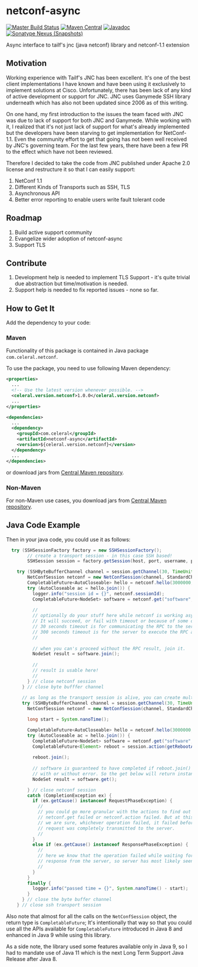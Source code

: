 # netconf-async
[![Master Build Status](https://travis-ci.org/Celeral/netconf-async.svg?branch=master)](https://travis-ci.org/Celeral/netconf-async/branches)
[![Maven Central](https://maven-badges.herokuapp.com/maven-central/com.celeral/netconf-async/badge.svg)](http://search.maven.org/#search%7Cga%7C1%7Cg%3A%22com.celeral%22%20AND%20a%3A%22netconf-async%22)
[![Javadoc](https://javadoc.io/badge/com.celeral/netconf-async.svg)](https://www.javadoc.io/doc/com.celeral/netconf-async)
[![Sonatype Nexus (Snapshots)](https://img.shields.io/nexus/s/https/oss.sonatype.org/com.celeral/netconf-async.svg)](https://oss.sonatype.org/#nexus-search;gav~com.celeral~netconf-async~~~)

Async interface to tailf's jnc (java netconf) library and netconf-1.1 extension

## Motivation
Working experience with Tailf's JNC has been excellent. It's one of the best client implementations I have known and have been using it exclusively to implement solutions at Cisco. Unfortunately, there has been lack of any kind of active development or support for JNC. JNC uses Ganymede SSH library underneath which has also not been updated since 2006 as of this writing.

On one hand, my first introduction to the issues the team faced with JNC was due to lack of support for both JNC and Ganymede. While working with it, I realized that it's not just lack of support for what's already implemented but the developers have been starving to get implementation for NetConf-1.1. Even the community effort to get that going has not been well received by JNC's governing team. For the last few years, there have been a few PR to the effect which have not been reviewed.

Therefore I decided to take the code from JNC published under Apache 2.0 license and restructure it so that I can easily support:
1. NetConf 1.1
1. Different Kinds of Transports such as SSH, TLS
1. Asynchronous API
1. Better error reporting to enable users write fault tolerant code

## Roadmap
1. Build active support community 
1. Evangelize wider adoption of netconf-async
1. Support TLS

## Contribute
1. Development help is needed to implement TLS Support - it's quite trivial due  abstraction but time/motivation is needed.
1. Support help is needed to fix reported issues - none so far.

## How to Get It
Add the dependency to your code:

### Maven

Functionality of this package is contained in
Java package `com.celeral.netconf`.

To use the package, you need to use following Maven dependency:

```xml
<properties>
  ...
  <!-- Use the latest version whenever possible. -->
  <celeral.version.netconf>1.0.0</celeral.version.netconf>
  ...
</properties>

<dependencies>
  ...
  <dependency>
    <groupId>com.celeral</groupId>
    <artifactId>netconf-async</artifactId>
    <version>${celeral.version.netconf}</version>
  </dependency>
  ...
</dependencies>
```

or download jars from [Central Maven repository](http://repo1.maven.org/maven2/com/celeral/netconf-async/).

### Non-Maven

For non-Maven use cases, you download jars from [Central Maven repository](http://repo1.maven.org/maven2/com/celeral/netconf-async/).

## Java Code Example

Then in your java code, you could use it as follows:

```java
  try (SSHSessionFactory factory = new SSHSessionFactory();
        // create a transport session - in this case SSH based!
        SSHSession session = factory.getSession(host, port, username, password, keypair)) {        

    try (SSHByteBufferChannel channel = session.getChannel(30, TimeUnit.SECONDS)) {
        NetConfSession netconf = new NetConfSession(channel, StandardCharsets.UTF_8);
        CompletableFuture<AutoCloseable> hello = netconf.hello(3000000, 3000000, TimeUnit.MICROSECONDS);
        try (AutoCloseable ac = hello.join()) {
          logger.info("session id = {}", netconf.sessionId);
          CompletableFuture<NodeSet> software = netconf.get("software", 30, 300, TimeUnit.SECONDS);
          
          // 
          // optionally do your stuff here while netconf is working asynchronously.
          // It will succeed, or fail with timeout or because of some other error.
          // 30 seconds timeout is for communicating the RPC to the server.
          // 300 seconds timeout is for the server to execute the RPC and respond back.
          //
          
          // when you can's proceed without the RPC result, join it.
          NodeSet result = software.join();
          
          //
          // result is usable here!
          //
        } // close netconf session
      } // close byte bufffer channel
      
      // as long as the transport session is alive, you can create multiple netconf sessions from it.
      try (SSHByteBufferChannel channel = session.getChannel(30, TimeUnit.SECONDS)) {
        NetConfSession netconf = new NetConfSession(channel, StandardCharsets.UTF_8);

        long start = System.nanoTime();

        CompletableFuture<AutoCloseable> hello = netconf.hello(3000000, 3000000, TimeUnit.MICROSECONDS);
        try (AutoCloseable ac = hello.join()) {
          CompletableFuture<NodeSet> software = netconf.get("software", 30, 30, TimeUnit.SECONDS);
          CompletableFuture<Element> reboot = session.action(getRebootAction(), 1, 30, TimeUnit.MINUTES);
          
          reboot.join();
                    
          // software is guaranteed to have completed if reboot.join() returns below as per the protocol,
          // with or without error. So the get below will return instantaneously.
          NodeSet result = software.get();

        } // close netconf session
        catch (CompletionException ex) {
          if (ex.getCause() instanceof RequestPhaseException) {
            //
            // you could go more granular with the actions to find out whether
            // netconf.get failed or netconf.action failed. But at this point
            // we are sure, whichever operation failed, it failed before the
            // request was completely transmitted to the server.
            //
          }
          else if (ex.getCause() instanceof ResponsePhaseException) {
            // 
            // here we know that the operation failed while waiting for the
            // response from the server, so server has most likely seen our request.
            //
          }          
        }
        finally {
          logger.info("passed time = {}", System.nanoTime() - start);
        }
      } // close the byte buffer channel
    } // close ssh transport session
```

Also note that almost for all the calls on the `NetConfSession` object, the return type is `CompletableFuture`; It's intentionally that way so that you could use all the APIs available for `CompletableFuture` introduced in Java 8 and enhanced in Java 9 while using this library.

As a side note, the library used some features available only in Java 9, so I had to mandate use of Java 11 which is the next Long Term Support Java Release after Java 8.
